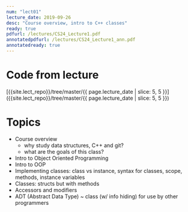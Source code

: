 ```yaml
---
num: "lect01"
lecture_date: 2019-09-26
desc: "Course overview, intro to C++ classes"
ready: true
pdfurl: /lectures/CS24_Lecture1.pdf
annotatedpdfurl: /lectures/CS24_Lecture1_ann.pdf
annotatedready: true
---
```


# Code from lecture

[{{site.lect_repo}}/tree/master/{{ page.lecture_date | slice: 5, 5 }}]({{site.lect_repo}}/tree/master/{{ page.lecture_date | slice: 5, 5 }})

# Topics

* Course overview 
	- why study data structures, C++ and git?
	- what are the goals of this class?
* Intro to Object Oriented Programming
* Intro to OOP
* Implementing classes: class vs instance, syntax for classes, scope, methods, instance variables
* Classes: structs but with methods
* Accessors and modifiers
* ADT (Abstract Data Type) ~ class (w/ info hiding) for use by other programmers

<!--

## Github intro
* What is github? How and why we plan to use it in this class
* What is a git repo?
* Creating a github repo and using github's web interface to store your first program

* Gentle intro to github: what is a repo, creating a repo,  cloning a repo to a local machine, syncing repos with git add, commit and push

* Read the articles on [creating a github repo under an organization](https://ucsb-cs16.github.io/topics/github_com_create_private_repo_under_org/), [cloning your first repo](https://ucsb-cs56-pconrad.github.io/topics/git_cloning_your_first_repo/) and [git basic workflow](https://ucsb-cs56-pconrad.github.io/topics/git_basic_workflow/).  We will now put the concepts from all the articles that you have read so far into practice. You may need to refer back to these articles to complete the following steps.

-->
